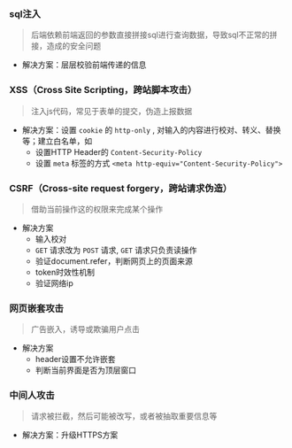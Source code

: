 ### sql注入

> 后端依赖前端返回的参数直接拼接sql进行查询数据，导致sql不正常的拼接，造成的安全问题

* 解决方案：层层校验前端传递的信息

### XSS（Cross Site Scripting，跨站脚本攻击）

> 注入js代码，常见于表单的提交，伪造上报数据

* 解决方案：设置 `cookie` 的 `http-only` , 对输入的内容进行校对、转义、替换等；建立白名单，如
  + 设置HTTP Header的 `Content-Security-Policy`
  + 设置 `meta` 标签的方式 `<meta http-equiv="Content-Security-Policy">`

### CSRF（Cross-site request forgery，跨站请求伪造）

> 借助当前操作这的权限来完成某个操作

* 解决方案
  + 输入校对
  + `GET` 请求改为 `POST` 请求, `GET` 请求只负责读操作
  + 验证document.refer，判断网页上的页面来源
  + token时效性机制
  + 验证网络ip

### 网页嵌套攻击

> 广告嵌入，诱导或欺骗用户点击

* 解决方案
  + header设置不允许嵌套
  + 判断当前界面是否为顶层窗口

### 中间人攻击

> 请求被拦截，然后可能被改写，或者被抽取重要信息等

* 解决方案：升级HTTPS方案
